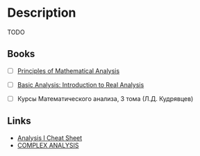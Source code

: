# Description

TODO


## Books

- [ ] [Principles of Mathematical Analysis](https://www.goodreads.com/book/show/292079)
- [ ] [Basic Analysis: Introduction to Real Analysis](https://www.jirka.org/ra/)
- [ ] Курсы Математического анализа, 3 тома (Л.Д. Кудрявцев)


## Links

- [Analysis I Cheat Sheet](https://rethinks.org/blog/wn7L93tV8V)
- [COMPLEX ANALYSIS](https://complex-analysis.com/)
